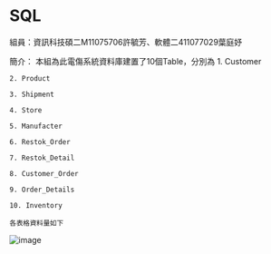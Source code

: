 # SQL
組員：資訊科技碩二M11075706許毓芳、軟體二411077029葉庭妤

簡介：
    本組為此電傷系統資料庫建置了10個Table，分別為
    1. Customer
    
    2. Product
    
    3. Shipment
    
    4. Store
    
    5. Manufacter
    
    6. Restok_Order
    
    7. Restok_Detail
    
    8. Customer_Order
    
    9. Order_Details
    
    10. Inventory
    
    各表格資料量如下
    
![image](https://github.com/TingY09/SQL/assets/115611580/3682d611-b88e-4f09-a832-c09d6c487940)
